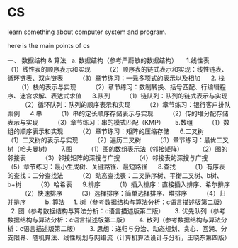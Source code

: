 # CS
learn something about computer system and program.

here is the main points of cs

一、 数据结构 & 算法
   a. 数据结构（参考严蔚敏的数据结构）
      1.线性表
         （1）线性表的顺序表示和实现
         （2）顺序表的链式表示和实现：线性链表、循环链表、双向链表
         （3）章节练习：一元多项式的表示以及相加
      2. 栈
         （1）栈的表示与实现
         （2）章节练习：数制转换、括号匹配、行编辑程序、迷宫求解、表达式求值
      3.队列
         （1）链队列：队列的链式表示与实现
         （2）循环队列：队列的顺序表示和实现
         （2）章节练习：银行客户排队案例
      4.串
         （1）串的定长顺序存储表示与实现
         （2）传的堆分配存储表示与实现
         （3）章节练习：串的模式匹配（KMP）
      5.数组
         （1）数组的顺序表示和实现
         （2）章节练习：矩阵的压缩存储
      6.二叉树
         （1）二叉树的表示与实现
         （2）遍历二叉树
         （3）章节练习：最优二叉树（哈夫曼树）
      7.图
         （1）图的数组表示法（邻接矩阵）
         （2）图的邻接表
         （3）邻接矩阵的深搜与广搜
         （4）邻接表的深搜与广搜
         （5）章节练习：最小生成树、关键路径、最短路径
      8.查找
         （1）有序表的查找：二分查找法
         （2）动态查找表：二叉排序树、平衡二叉树、b树、b+树
         （3）哈希表
      9.排序
         （1）插入排序：直接插入排序、希尔排序
         （2）快速排序
         （3）选择排序：简单选择排序、堆排序
         （4）归并排序
         
   b. 算法
      1. 树（参考数据结构与算法分析：c语言描述版第二版）
      2. 图（参考数据结构与算法分析：c语言描述版第二版）
      3. 优先队列（参考数据结构与算法分析：c语言描述版第二版）
      4. 散列（参考数据结构与算法分析：c语言描述版第二版）
      3. 思想：递归与分治、动态规划、贪心、回溯、分支限界、随机算法、线性规划与网络流（计算机算法设计与分析，王晓东第四版）

